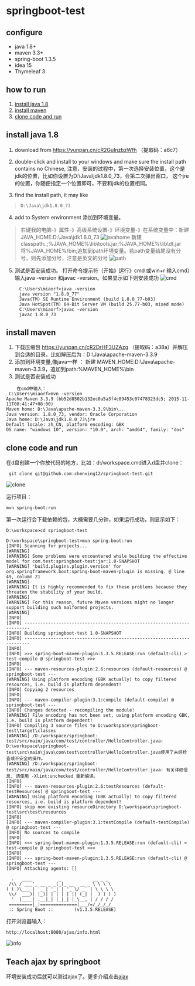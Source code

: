 # springboot-test

## configure
* java 1.8+
* maven 3.3+
* spring-boot 1.3.5
* idea 15
* Thymeleaf 3

## how to run
1. [install java 1.8](#java)
2. [install maven](#maven)
3. [clone code and run](#run)







## <a name="java"/>install java 1.8
1. download from https://yunpan.cn/cR2GuInzbzWfh （提取码：a6c7）
2. double-click and install to your windows and make sure the install path contains no Chinese,
 注意，安装的过程中，第一次选择安装位置，这个是jdk的位置，比如你设置为D:\Java\jdk1.8.0_73，会第二次弹出窗口，
 这个jre的位置，你随便指定一个位置即可，不要和jdk的位置相同。

3. find the install path, it may like
>     D:\Java\jdk1.8.0_73
4. add to System environment 添加到环境变量。
>    右键我的电脑-》属性-》高级系统设置-》环境变量-》在系统变量中：新建 JAVA_HOME:D:\Java\jdk1.8.0_73
![javahome](src/main/webapp/images/javahome.png "JAVA_HOME")
> 新建classpath:.;%JAVA_HOME%\lib\tools.jar;%JAVA_HOME%\lib\dt.jar
>    将%JAVA_HOME%/bin;追加到path环境变量。若path变量结尾没有分号，则先添加分号，注意是英文的分号
![path](src/main/webapp/images/path.png "path")
5. 测试是否安装成功。   打开命令提示符（开始》运行》cmd 或win+r 输入cmd）输入java -version 和javac -version。如果显示如下则安装成功
            ![cmd](src/main/webapp/images/cmd.png "cmd")
```
     C:\Users\miaorf>java -version
     java version "1.8.0_77"
     Java(TM) SE Runtime Environment (build 1.8.0_77-b03)
     Java HotSpot(TM) 64-Bit Server VM (build 25.77-b03, mixed mode)
     C:\Users\miaorf>javac -version
     javac 1.8.0_73
```
## <a name="maven"/>install maven
1. 下载压缩包   https://yunpan.cn/cR2DrHF3UZAzg （提取码：a38a）并解压到合适的目录，比如解压后为：D:\Java\apache-maven-3.3.9
2. 添加到环境变量,像java一样 ：  新建 MAVEN_HOME:D:\Java\apache-maven-3.3.9，追加到path:%MAVEN_HOME%\bin
3. 测试是否安装成功
```
    在cmd中输入：
 C:\Users\miaorf>mvn -version
Apache Maven 3.3.9 (bb52d8502b132ec0a5a3f4c09453c07478323dc5; 2015-11-11T00:41:47+08:00)
Maven home: D:\Java\apache-maven-3.3.9\bin\..
Java version: 1.8.0_73, vendor: Oracle Corporation
Java home: D:\Java\jdk1.8.0_73\jre
Default locale: zh_CN, platform encoding: GBK
OS name: "windows 10", version: "10.0", arch: "amd64", family: "dos"
```

## <a name="run"/>clone code and run
在d盘创建一个你放代码的地方，比如：d:/workspace.cmd进入d盘并clone：
```
 git clone git@github.com:chenxing12/springboot-test.git
```
![clone](src/main/webapp/images/clone.png "clone")

运行项目：
```
mvn spring-boot:run
```
第一次运行会下载依赖的包，大概需要几分钟，如果运行成功，则显示如下：
```
D:\workspace>cd springboot-test

D:\workspace\springboot-test>mvn spring-boot:run
[INFO] Scanning for projects...
[WARNING]
[WARNING] Some problems were encountered while building the effective model for com.test:springboot-test:jar:1.0-SNAPSHOT
[WARNING] 'build.plugins.plugin.version' for org.springframework.boot:spring-boot-maven-plugin is missing. @ line 49, column 21
[WARNING]
[WARNING] It is highly recommended to fix these problems because they threaten the stability of your build.
[WARNING]
[WARNING] For this reason, future Maven versions might no longer support building such malformed projects.
[WARNING]
[INFO]
[INFO] ------------------------------------------------------------------------
[INFO] Building springboot-test 1.0-SNAPSHOT
[INFO] ------------------------------------------------------------------------
[INFO]
[INFO] >>> spring-boot-maven-plugin:1.3.5.RELEASE:run (default-cli) > test-compile @ springboot-test >>>
[INFO]
[INFO] --- maven-resources-plugin:2.6:resources (default-resources) @ springboot-test ---
[WARNING] Using platform encoding (GBK actually) to copy filtered resources, i.e. build is platform dependent!
[INFO] Copying 2 resources
[INFO]
[INFO] --- maven-compiler-plugin:3.1:compile (default-compile) @ springboot-test ---
[INFO] Changes detected - recompiling the module!
[WARNING] File encoding has not been set, using platform encoding GBK, i.e. build is platform dependent!
[INFO] Compiling 3 source files to D:\workspace\springboot-test\target\classes
[WARNING] /D:/workspace/springboot-test/src/main/java/com/test/controller/HelloController.java: D:\workspace\springboot-test\src\main\java\com\test\controller\HelloController.java使用了未经检查或不安全的操作。
[WARNING] /D:/workspace/springboot-test/src/main/java/com/test/controller/HelloController.java: 有关详细信息, 请使用 -Xlint:unchecked 重新编译。
[INFO]
[INFO] --- maven-resources-plugin:2.6:testResources (default-testResources) @ springboot-test ---
[WARNING] Using platform encoding (GBK actually) to copy filtered resources, i.e. build is platform dependent!
[INFO] skip non existing resourceDirectory D:\workspace\springboot-test\src\test\resources
[INFO]
[INFO] --- maven-compiler-plugin:3.1:testCompile (default-testCompile) @ springboot-test ---
[INFO] No sources to compile
[INFO]
[INFO] <<< spring-boot-maven-plugin:1.3.5.RELEASE:run (default-cli) < test-compile @ springboot-test <<<
[INFO]
[INFO] --- spring-boot-maven-plugin:1.3.5.RELEASE:run (default-cli) @ springboot-test ---
[INFO] Attaching agents: []

  .   ____          _            __ _ _
 /\\ / ___'_ __ _ _(_)_ __  __ _ \ \ \ \
( ( )\___ | '_ | '_| | '_ \/ _` | \ \ \ \
 \\/  ___)| |_)| | | | | || (_| |  ) ) ) )
  '  |____| .__|_| |_|_| |_\__, | / / / /
 =========|_|==============|___/=/_/_/_/
 :: Spring Boot ::        (v1.3.5.RELEASE)
```


打开浏览器输入：
```
http://localhost:8080/ajax/info.html
```
![info](src/main/webapp/images/info.png "info")




## Teach ajax by springboot

环境安装成功后就可以测试ajax了。更多介绍点击[ajax](./doc/ajax.md)

